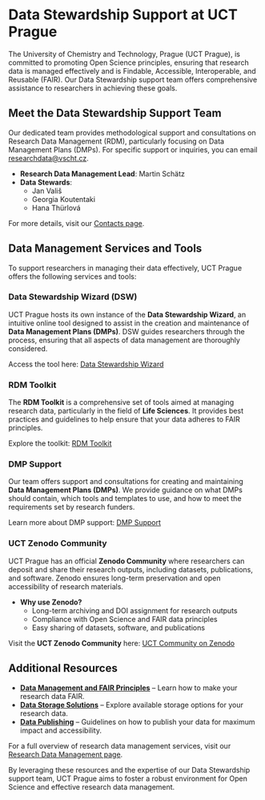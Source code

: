 # Data Stewardship Support at UCT Prague

The University of Chemistry and Technology, Prague (UCT Prague), is committed to promoting Open Science principles, ensuring that research data is managed effectively and is Findable, Accessible, Interoperable, and Reusable (FAIR). Our Data Stewardship support team offers comprehensive assistance to researchers in achieving these goals.

## Meet the Data Stewardship Support Team

Our dedicated team provides methodological support and consultations on Research Data Management (RDM), particularly focusing on Data Management Plans (DMPs). For specific support or inquiries, you can email [researchdata@vscht.cz](mailto:researchdata@vscht.cz).

- **Research Data Management Lead**: Martin Schätz  
- **Data Stewards**:  
  - Jan Vališ  
  - Georgia Koutentaki  
  - Hana Thürlová  

For more details, visit our [Contacts page](https://open.vscht.cz/contact?jazyk=en&lang=en).

## Data Management Services and Tools

To support researchers in managing their data effectively, UCT Prague offers the following services and tools:

### Data Stewardship Wizard (DSW)

UCT Prague hosts its own instance of the **Data Stewardship Wizard**, an intuitive online tool designed to assist in the creation and maintenance of **Data Management Plans (DMPs)**. DSW guides researchers through the process, ensuring that all aspects of data management are thoroughly considered.

Access the tool here: [Data Stewardship Wizard](https://vscht.ds-wizard.org/)

### RDM Toolkit

The **RDM Toolkit** is a comprehensive set of tools aimed at managing research data, particularly in the field of **Life Sciences**. It provides best practices and guidelines to help ensure that your data adheres to FAIR principles.

Explore the toolkit: [RDM Toolkit](https://open.vscht.cz/vyzkumna-data/nastroje?jazyk=en)

### DMP Support

Our team offers support and consultations for creating and maintaining **Data Management Plans (DMPs)**. We provide guidance on what DMPs should contain, which tools and templates to use, and how to meet the requirements set by research funders.

Learn more about DMP support: [DMP Support](https://open.vscht.cz/vyzkumna-data/podpora-dmp?jazyk=en)

### UCT Zenodo Community

UCT Prague has an official **Zenodo Community** where researchers can deposit and share their research outputs, including datasets, publications, and software. Zenodo ensures long-term preservation and open accessibility of research materials.

- **Why use Zenodo?**
  - Long-term archiving and DOI assignment for research outputs  
  - Compliance with Open Science and FAIR data principles  
  - Easy sharing of datasets, software, and publications  

Visit the **UCT Zenodo Community** here: [UCT Community on Zenodo](https://zenodo.org/communities/uct-prague/)  

## Additional Resources

- **[Data Management and FAIR Principles](https://open.vscht.cz/vyzkumna-data/sprava-dat-a-fair-principy?jazyk=en)** – Learn how to make your research data FAIR.  
- **[Data Storage Solutions](https://open.vscht.cz/vyzkumna-data?jazyk=en)** – Explore available storage options for your research data.  
- **[Data Publishing](https://open.vscht.cz/vyzkumna-data?jazyk=en)** – Guidelines on how to publish your data for maximum impact and accessibility.  

For a full overview of research data management services, visit our [Research Data Management page](https://open.vscht.cz/vyzkumna-data?jazyk=en).

By leveraging these resources and the expertise of our Data Stewardship support team, UCT Prague aims to foster a robust environment for Open Science and effective research data management.

